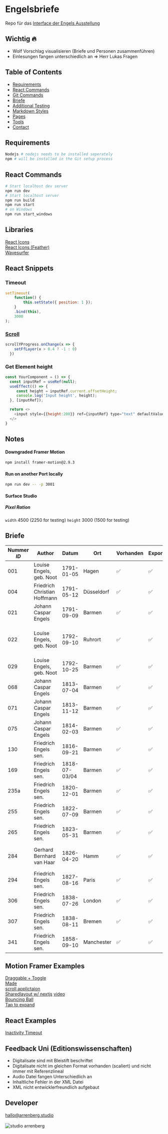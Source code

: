 # Engelsbriefe

Repo für das [Interface der Engels Ausstellung](https://engels.arrenberg.studio/)

## Wichtig 🔥

- Wolf Vorschlag visualisieren (Briefe und Personen zusammenführen)
- Einlesungen fangen unterschiedlich an => Herr Lukas Fragen

## Table of Contents

- [Requirements](#requirements)
- [React Commands](#react-commands)
- [Git Commands](https://github.com/j0hannr/engels-briefe/blob/master/Git-Commands.md)
- [Briefe](#briefe)
- [Additional Testing](https://github.com/j0hannr/engels-briefe/blob/master/Further-ReadMe.md)
- [Markdown Styles](https://github.com/j0hannr/engels-briefe/blob/master/Further-ReadMe.md)
- [Pages](https://github.com/j0hannr/engels-briefe/blob/master/Further-ReadMe.md)
- [Tools](https://github.com/j0hannr/engels-briefe/blob/master/Further-ReadMe.md)
- [Contact](#contact)

## Requirements

```bash
Nodejs # nodejs needs to be installed seperately
npm # will be installed in the Git setup process
```

## React Commands

```bash
# Start localhost dev server
npm run dev
# Start localhost server
npm run build
npm run start
# on Windows
npm run start_windows
```

## Libraries

[React Icons](https://www.npmjs.com/package/react-icons)<br>
[React Icons (Feather)](https://feathericons.com/?query=back)<br>
[Wavesurfer](https://wavesurfer-js.org/doc/class/src/wavesurfer.js~WaveSurfer.html#instance-method-playPause)

## React Snippets

### Timeout
```js
setTimeout(
    function() {
        this.setState({ position: 1 });
    }
    .bind(this),
    3000
);
```
### [Scroll](https://blog.sethcorker.com/scroll-animation-with-framer-motion)
```js
scrollYProgress.onChange(x => {
    setFfLayer(x > 0.4 ? -1 : 0)
  })
```
### Get Element height
```js
const YourComponent = () => {
  const inputRef = useRef(null);
  useEffect(() => {
     const height = inputRef.current.offsetHeight;
     console.log('Input height', height);
  }, [inputRef]);

  return <>
    <input style={{height:200}} ref={inputRef} type="text" defaultValue="testing" />
  </>
}
```


## Notes 

#### Downgraded Framer Motion
```bash
npm install framer-motion@2.9.3
```

#### Run on another Port locally
```bash
npm run dev -- -p 3001
```

#### Surface Studio

##### Pixel Ration
`width` 4500 (2250  for testing)
`height` 3000 (1500 for testing)


## Briefe

| Nummer _ID_ | Author                       | Datum         | Ort        | Vorhanden          | Exportiert | Fertig | Audio              | Kommentar                                     |
| ----------- | ---------------------------- | ------------- | ---------- | ------------------ | ---------- | ------ | ------------------ | --------------------------------------------- |
| 001         | Louise Engels, geb. Noot     | 1791-01-05    | Hagen      | :white_check_mark: | :white_check_mark: |        | :white_check_mark: |                                               |
| 004         | Friedrich Christian Hoffmann | 1791-05-12    | Düsseldorf | :white_check_mark: | :white_check_mark: |        | :white_check_mark: |
| 021         | Johann Caspar Engels         | 1791-09-09    | Barmen     | :white_check_mark: | :white_check_mark: |        | :white_check_mark: |
| 022         | Louise Engels, geb. Noot     | 1792-09-10    | Ruhrort    | :white_check_mark: | :white_check_mark: |        | :white_check_mark: | 22 ist gleich 26 im digitalisat, fehlerhaftes Datum (1991)  eine seite fehlt! |
| 029         | Louise Engels, geb. Noot     | 1792-10-25    | Barmen     | :white_check_mark: | :white_check_mark: |        | :white_check_mark: |  |
| 068         | Johann Caspar Engels         | 1813-07-04    | Barmen     | :white_check_mark: | :white_check_mark: |        | :white_check_mark: |
| 071         | Johann Caspar Engels         | 1813-11-12    | Barmen     | :white_check_mark: | :white_check_mark: |        | :white_check_mark: |
| 075         | Johann Caspar Engels         | 1814-02-03    | Barmen     | :white_check_mark: | :white_check_mark: |        | :white_check_mark: |
| 130         | Friedrich Engels sen.        | 1816-09-21    | Barmen     | :white_check_mark: | :white_check_mark: |        | :white_check_mark: |
| 169         | Friedrich Engels sen.        | 1818-07-03/04 | Barmen     | :white_check_mark: | :white_check_mark: |        | :white_check_mark: | Themenmarkierung 009 Doppelt vorhanden
| 235a        | Friedrich Engels sen.        | 1820-12-01    | Barmen     | :white_check_mark: | :white_check_mark: |        | :white_check_mark: | Schlechte Scan Qualität!                      |
| 255         | Friedrich Engels sen.        | 1822-07-09    | Barmen     | :white_check_mark: | :white_check_mark: |        | :white_check_mark: |
| 265         | Friedrich Engels sen.        | 1823-05-31    | Barmen     | :white_check_mark: | :white_check_mark: |        | :white_check_mark: |
| 284         | Gerhard Bernhard van Haar    | 1826-04-20    | Hamm       | :white_check_mark: | :white_check_mark: |        | :white_check_mark: | Fehlerhaftes Datum in XML Dokument, teilweise 1925 angegeben
| 294         | Friedrich Engels sen.        | 1827-08-16    | Paris      | :white_check_mark: | :white_check_mark: |        | :white_check_mark: | Fehlerhafte Seitenbenennung (Pagebreak)
| 306         | Friedrich Engels sen.        | 1838-07-26    | London     | :white_check_mark: | :white_check_mark: |        | :white_check_mark: |
| 307         | Friedrich Engels sen.        | 1838-08-11    | Bremen     | :white_check_mark: | :white_check_mark: |        | :white_check_mark: | Fehlerhafte Benennung?                        |
| 341         | Friedrich Engels sen.        | 1858-09-10    | Manchester | :white_check_mark: | :white_check_mark: |        | :white_check_mark: | Schlechte Scan Qualität!                      |

## Motion Framer Examples 

[Draggable + Toggle](https://codesandbox.io/s/framer-motion-bottom-sheet-fixed-m2vls)<br>
[Made](https://p1qjw.csb.app/)<br>
[scroll applictaion](https://stackoverflow.com/questions/63172498/combine-dragging-and-animating-drag-position-on-click-animate-x-set)<br>
[Sharedlayout w/ nextjs](https://github.com/mikkmartin/nextjs-page-transitions-tutorial) [video](https://www.youtube.com/watch?v=3E9wInQeH7U)<br>
[Bouncing Ball](https://blog.sethcorker.com/framer-motion-bouncing-ball-animation)<br>
[Tap to expand](https://blog.sethcorker.com/react-animation-tap-to-expand)<br>

## React Examples

[Inactivity Timeout](https://medium.com/tinyso/how-to-detect-inactive-user-to-auto-logout-by-using-idle-timeout-in-javascript-react-angular-and-b6279663acf2)

## Feedback Uni (Editionswissenschaften)

* Digitalisate sind mit Bleistift beschriftet
* Digitalisate nicht im gleichen Format vorhanden (scaliert) und nicht immer mit Referenzlineal
* Audio Datei fangen Unterschiedlich an
* Inhaltliche Fehler in der XML Datei
* XML nicht entwicklerfreundlich aufgebaut

## Developer

hallo@arrenberg.studio
<br>
<br>
![studio arrenberg](https://github.com/studio-arrenberg/engels-briefe/raw/master/.github/assets/studio-arrenberg.png)
